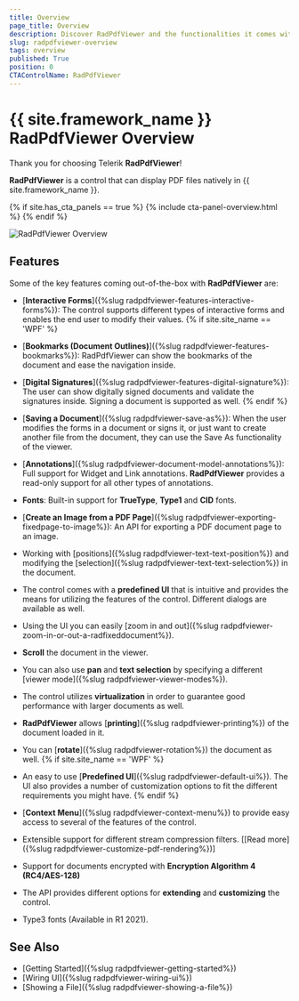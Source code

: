 ```yaml
---
title: Overview
page_title: Overview
description: Discover RadPdfViewer and the functionalities it comes with. 
slug: radpdfviewer-overview
tags: overview
published: True
position: 0
CTAControlName: RadPdfViewer
---
```


# {{ site.framework_name }} RadPdfViewer Overview

Thank you for choosing Telerik __RadPdfViewer__!

__RadPdfViewer__ is a control that can display PDF files natively in {{ site.framework_name }}. 

{% if site.has_cta_panels == true %}
{% include cta-panel-overview.html %}
{% endif %}

![RadPdfViewer Overview](images/RadPdfViewer_radpdfviewer_overview_02.png)

## Features

Some of the key features coming out-of-the-box with **RadPdfViewer** are:

* [**Interactive Forms**]({%slug radpdfviewer-features-interactive-forms%}): The control supports different types of interactive forms and enables the end user to modify their values.
{% if site.site_name == 'WPF' %}

* [**Bookmarks (Document Outlines)**]({%slug radpdfviewer-features-bookmarks%}): RadPdfViewer can show the bookmarks of the document and ease the navigation inside.

* [**Digital Signatures**]({%slug radpdfviewer-features-digital-signature%}): The user can show digitally signed documents and validate the signatures inside. Signing a document is supported as well.
{% endif %}

* [**Saving a Document**]({%slug radpdfviewer-save-as%}): When the user modifies the forms in a document or signs it, or just want to create another file from the document, they can use the Save As functionality of the viewer. 

* [**Annotations**]({%slug radpdfviewer-document-model-annotations%}): Full support for Widget and Link annotations. **RadPdfViewer** provides a read-only support for all other types of annotations.

* **Fonts**: Built-in support for **TrueType**, **Type1** and **CID** fonts.

* [**Create an Image from a PDF Page**]({%slug radpdfviewer-exporting-fixedpage-to-image%}): An API for exporting a PDF document page to an image.

* Working with [positions]({%slug radpdfviewer-text-text-position%}) and modifying the [selection]({%slug radpdfviewer-text-text-selection%}) in the document.

* The control comes with a **predefined UI** that is intuitive and provides the means for utilizing the features of the control. Different dialogs are available as well.

* Using the UI you can easily [zoom in and out]({%slug radpdfviewer-zoom-in-or-out-a-radfixeddocument%}).

* **Scroll** the document in the viewer. 

* You can also use **pan** and **text selection** by specifying a different [viewer mode]({%slug radpdfviewer-viewer-modes%}).

* The control utilizes **virtualization** in order to guarantee good performance with larger documents as well.

* **RadPdfViewer** allows [**printing**]({%slug radpdfviewer-printing%}) of the document loaded in it.

* You can [**rotate**]({%slug radpdfviewer-rotation%}) the document as well.
{% if site.site_name == 'WPF' %}
* An easy to use [**Predefined UI**]({%slug radpdfviewer-default-ui%}). The UI also provides a number of customization options to fit the different requirements you might have.
{% endif %}
* [**Context Menu**]({%slug radpdfviewer-context-menu%}) to provide easy access to several of the features of the control. 

* Extensible support for different stream compression filters. [[Read more]({%slug radpdfviewer-customize-pdf-rendering%})]

* Support for documents encrypted with **Encryption Algorithm 4 (RC4/AES-128)** 

* The API provides different options for **extending** and **customizing** the control.

* Type3 fonts (Available in R1 2021).

## See Also

 * [Getting Started]({%slug radpdfviewer-getting-started%})
 * [Wiring UI]({%slug radpdfviewer-wiring-ui%})
 * [Showing a File]({%slug radpdfviewer-showing-a-file%})
